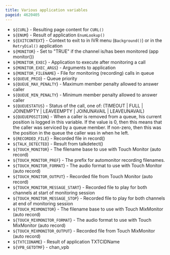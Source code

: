 ```yaml
---
title: Various application variables
pageid: 4620405
---
```


* `${CURL`} - Resulting page content for `CURL()`
* `${ENUM`} - Result of application `EnumLookup()`
* `${EXITCONTEXT`} - Context to exit to in IVR menu (`Background()`) or in the `RetryDial()` application
* `${MONITOR`} - Set to "TRUE" if the channel is/has been monitored (app monitor())
* `${MONITOR_EXEC`} - Application to execute after monitoring a call
* `${MONITOR_EXEC_ARGS`} - Arguments to application
* `${MONITOR_FILENAME`} - File for monitoring (recording) calls in queue
* `${QUEUE_PRIO`} - Queue priority
* `${QUEUE_MAX_PENALTY`} - Maximum member penalty allowed to answer caller
* `${QUEUE_MIN_PENALTY`} - Minimum member penalty allowed to answer caller
* `${QUEUESTATUS`} - Status of the call, one of: (TIMEOUT | FULL | JOINEMPTY | LEAVEEMPTY | JOINUNAVAIL | LEAVEUNAVAIL)
* `${QUEUEPOSITION`} - When a caller is removed from a queue, his current position is logged in this variable. If the value is 0, then this means that the caller was serviced by a queue member. If non-zero, then this was the position in the queue the caller was in when he left.
* `${RECORDED_FILE`} - Recorded file in record()
* `${TALK_DETECTED`} - Result from talkdetect()
* `${TOUCH_MONITOR`} - The filename base to use with Touch Monitor (auto record)
* `${TOUCH_MONITOR_PREF`} - The prefix for automonitor recording filenames.
* `${TOUCH_MONITOR_FORMAT`} - The audio format to use with Touch Monitor (auto record)
* `${TOUCH_MONITOR_OUTPUT`} - Recorded file from Touch Monitor (auto record)
* `${TOUCH_MONITOR_MESSAGE_START`} - Recorded file to play for both channels at start of monitoring session
* `${TOUCH_MONITOR_MESSAGE_STOP`} - Recorded file to play for both channels at end of monitoring session
* `${TOUCH_MIXMONITOR`} - The filename base to use with Touch MixMonitor (auto record)
* `${TOUCH_MIXMONITOR_FORMAT`} - The audio format to use with Touch MixMonitor (auto record)
* `${TOUCH_MIXMONITOR_OUTPUT`} - Recorded file from Touch MixMonitor (auto record)
* `${TXTCIDNAME`} - Result of application TXTCIDName
* `${VPB_GETDTMF`} - chan_vpb
